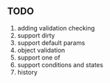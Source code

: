 ## TODO
1. adding validation checking
2. support dirty
3. support default params
4. object validation
5. support one of
6. support conditions and states
7. history